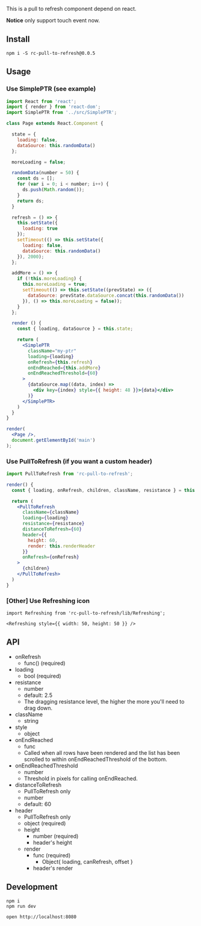This is a pull to refresh component depend on react.

**Notice** only support touch event now.

## Install

```
npm i -S rc-pull-to-refresh@0.0.5
```

## Usage

### Use SimplePTR (see example)

```jsx
import React from 'react';
import { render } from 'react-dom';
import SimplePTR from '../src/SimplePTR';

class Page extends React.Component {

  state = {
    loading: false,
    dataSource: this.randomData()
  };

  moreLoading = false;

  randomData(number = 50) {
    const ds = [];
    for (var i = 0; i < number; i++) {
      ds.push(Math.random());
    }
    return ds;
  }

  refresh = () => {
    this.setState({
      loading: true
    });
    setTimeout(() => this.setState({
      loading: false,
      dataSource: this.randomData()
    }), 2000);
  };

  addMore = () => {
    if (!this.moreLoading) {
      this.moreLoading = true;
      setTimeout(() => this.setState((prevState) => ({
        dataSource: prevState.dataSource.concat(this.randomData())
      }), () => this.moreLoading = false));
    }
  };

  render () {
    const { loading, dataSource } = this.state;

    return (
      <SimplePTR
        className="my-ptr"
        loading={loading}
        onRefresh={this.refresh}
        onEndReached={this.addMore}
        onEndReachedThreshold={60}
      >
        {dataSource.map((data, index) =>
          <div key={index} style={{ height: 48 }}>{data}</div>
        )}
      </SimplePTR>
    )
  }
}

render(
  <Page />,
  document.getElementById('main')
);
```

### Use PullToRefresh (if you want a custom header)

```jsx
import PullToRefresh from 'rc-pull-to-refresh';

render() {
  const { loading, onRefresh, children, className, resistance } = this.props

  return (
    <PullToRefresh
      className={className}
      loading={loading}
      resistance={resistance}
      distanceToRefresh={60}
      header={{
        height: 60,
        render: this.renderHeader
      }}
      onRefresh={onRefresh}
    >
      {children}
    </PullToRefresh>
  )
}
```

### [Other] Use Refreshing icon

```
import Refreshing from 'rc-pull-to-refresh/lib/Refreshing';

<Refreshing style={{ width: 50, height: 50 }} />
```

## API

- onRefresh
    - func() (required)
- loading
    - bool (required)
- resistance
    - number
    - default: 2.5
    - The dragging resistance level, the higher the more you'll need to drag down.
- className
    - string
- style
    - object
- onEndReached
    - func
    - Called when all rows have been rendered and the list has been scrolled to within onEndReachedThreshold of the bottom.
- onEndReachedThreshold
    - number
    - Threshold in pixels for calling onEndReached.
- distanceToRefresh
    - PullToRefresh only
    - number
    - default: 60
- header
    - PullToRefresh only
    - object (required)
    - height
        - number (required)
        - header's height
    - render
        - func (required)
            - Object{ loading, canRefresh, offset }
        - header's render

## Development

```
npm i
npm run dev

open http://localhost:8080
```